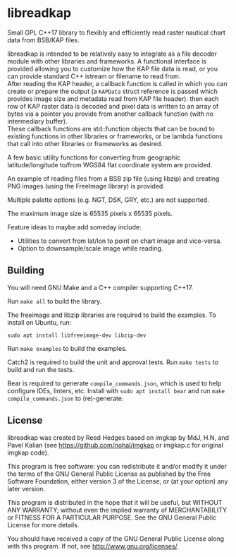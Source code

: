 libreadkap
==========

Small GPL C++17 library to flexibly and efficiently read raster nautical chart data from BSB/KAP files.

libreadkap is intended to be relatively easy to integrate as a file decoder module with
other libraries and frameworks. A functional interface is provided allowing you to customize 
how the KAP file data is read, or you can provide standard C++ istream or filename to read from.   
After reading the KAP header, a callback function is called in which you can create or prepare
the output (a `KAPData` struct reference is passed which provides image size and metadata read from KAP file
header). then each row of KAP raster data is decoded and pixel data is written to an array 
of bytes via a pointer you provide from another callback function (with no intermediary buffer).  
These callback functions are std::function objects that can be bound to existing functions in 
other libraries or frameworks, or be lambda functions that call into other libraries or frameworks 
as desired.

A few basic utility functions for converting from geographic latitude/longitude to/from 
WGS84 flat coordinate system are provided.

An example of reading files from a BSB zip file (using libzip) and creating PNG images (using 
the FreeImage library) is provided.

Multiple palette options (e.g. NGT, DSK, GRY, etc.) are not supported.

The maximum image size is 65535 pixels x 65535 pixels.

Feature ideas to maybe add someday include: 
  * Utilities to convert from lat/lon to point on chart image and vice-versa.
  * Option to downsample/scale image while reading.

Building
--------

You will need GNU Make and a C++ compiler supporting C++17.

Run `make all` to build the library.

The freeimage and libzip libraries are required to build the examples. To install on Ubuntu, run:
````
sudo apt install libfreeimage-dev libzip-dev
````
Run `make examples` to build the examples.

Catch2 is required to build the unit and approval tests.
Run `make tests` to build and run the tests.

Bear is required to generate `compile_commands.json`, which is used to help configure IDEs, linters, etc.
Install with `sudo apt install bear` and run `make compile_commands.json` to (re)-generate.

License
-------

libreadkap was created by Reed Hedges based on imgkap by MdJ, H.N, 
and Pavel Kalian (see <https://github.com/nohal/imgkap> or imgkap.c 
for original imgkap code).

This program is free software: you can redistribute it and/or modify
it under the terms of the GNU General Public License as published by
the Free Software Foundation, either version 3 of the License, or
(at your option) any later version.

This program is distributed in the hope that it will be useful,
but WITHOUT ANY WARRANTY; without even the implied warranty of
MERCHANTABILITY or FITNESS FOR A PARTICULAR PURPOSE.  See the
GNU General Public License for more details.

You should have received a copy of the GNU General Public License
along with this program.  If not, see <http://www.gnu.org/licenses/>.
